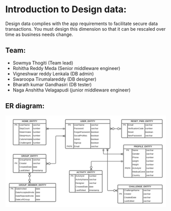 # Introduction to Design data:
Design data complies with the app requirements to facilitate secure data transactions. You must design this dimension so that it can be rescaled over time as business needs change.
## Team:
- Sowmya Thogiti (Team lead)
- Rohitha Reddy Meda (Senior middleware engineer)
- Vigneshwar reddy Lenkala (DB admin)
- Swaroopa Tirumalareddy (DB designer)
- Bharath kumar Gandhasiri (DB tester)
- Naga Anshitha Velagapudi (junior  middleware engineer)

## ER diagram:  
![image](https://github.com/annie0sc/gdp-happy-health/blob/master/Design%20Data/Updated/ER%20diagram/HAPPY_HEALTH_ERD.png)
